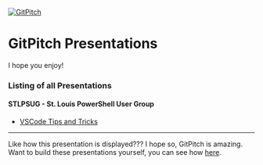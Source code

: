 [![GitPitch](https://gitpitch.com/assets/badge.svg)](https://gitpitch.com/gitpitch/in-60-seconds/master?grs=github)

# GitPitch Presentations

I hope you enjoy!

### Listing of all Presentations

#### STLPSUG - St. Louis PowerShell User Group

- [VSCode Tips and Tricks](https://gitpitch.com/kenmaglio/git-pitch/?p=stlpsug/vscode-tips-and-tricks)




---

Like how this presentation is displayed??? I hope so, GitPitch is amazing. Want to build these presentations yourself, you can see how [here](https://gitpitch.com/docs/getting-started/tutorial).

